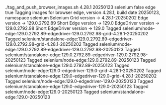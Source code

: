 ./tag_and_push_browser_images.sh 4.28.1 20250123 selenium false edge true
Tagging images for browser edge, version 4.28.1, build date 20250123, namespace selenium
Selenium Grid version -> 4.28.1-20250202
Edge version -> 129.0.2792.89
Short Edge version -> 129.0
EdgeDriver version -> 129.0.2792.98
Short EdgeDriver version -> 129.0
Tagged selenium/node-edge:129.0.2792.89-edgedriver-129.0.2792.98-grid-4.28.1-20250202
Tagged selenium/standalone-edge:129.0.2792.89-edgedriver-129.0.2792.98-grid-4.28.1-20250202
Tagged selenium/node-edge:129.0.2792.89-edgedriver-129.0.2792.98-20250123
Tagged selenium/standalone-edge:129.0.2792.89-edgedriver-129.0.2792.98-20250123
Tagged selenium/node-edge:129.0.2792.89-20250123
Tagged selenium/standalone-edge:129.0.2792.89-20250123
Tagged selenium/node-edge:129.0-edgedriver-129.0-grid-4.28.1-20250202
Tagged selenium/standalone-edge:129.0-edgedriver-129.0-grid-4.28.1-20250202
Tagged selenium/node-edge:129.0-edgedriver-129.0-20250123
Tagged selenium/standalone-edge:129.0-edgedriver-129.0-20250123
Tagged selenium/node-edge:129.0-20250123
Tagged selenium/standalone-edge:129.0-20250123
